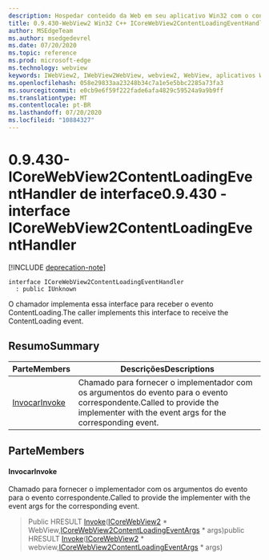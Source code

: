 ```yaml
---
description: Hospedar conteúdo da Web em seu aplicativo Win32 com o controle WebView2 do Microsoft Edge
title: 0.9.430-WebView2 Win32 C++ ICoreWebView2ContentLoadingEventHandler
author: MSEdgeTeam
ms.author: msedgedevrel
ms.date: 07/20/2020
ms.topic: reference
ms.prod: microsoft-edge
ms.technology: webview
keywords: IWebView2, IWebView2WebView, webview2, WebView, aplicativos Win32, Win32, Edge, ICoreWebView2, ICoreWebView2Host, controle do navegador, HTML Edge
ms.openlocfilehash: 058e29833aa23248b34c7a1e5e5bbc2285a73fa3
ms.sourcegitcommit: e0cb9e6f59f222fade6afa4829c59524a9a9b9ff
ms.translationtype: MT
ms.contentlocale: pt-BR
ms.lasthandoff: 07/20/2020
ms.locfileid: "10884327"
---
```

# <span data-ttu-id="0a08e-104">0.9.430-ICoreWebView2ContentLoadingEventHandler de interface</span><span class="sxs-lookup"><span data-stu-id="0a08e-104">0.9.430 - interface ICoreWebView2ContentLoadingEventHandler</span></span> 

[!INCLUDE [deprecation-note](../../includes/deprecation-note.md)]

```
interface ICoreWebView2ContentLoadingEventHandler
  : public IUnknown
```

<span data-ttu-id="0a08e-105">O chamador implementa essa interface para receber o evento ContentLoading.</span><span class="sxs-lookup"><span data-stu-id="0a08e-105">The caller implements this interface to receive the ContentLoading event.</span></span>

## <span data-ttu-id="0a08e-106">Resumo</span><span class="sxs-lookup"><span data-stu-id="0a08e-106">Summary</span></span>

 <span data-ttu-id="0a08e-107">Parte</span><span class="sxs-lookup"><span data-stu-id="0a08e-107">Members</span></span>                        | <span data-ttu-id="0a08e-108">Descrições</span><span class="sxs-lookup"><span data-stu-id="0a08e-108">Descriptions</span></span>
--------------------------------|---------------------------------------------
[<span data-ttu-id="0a08e-109">Invocar</span><span class="sxs-lookup"><span data-stu-id="0a08e-109">Invoke</span></span>](#invoke) | <span data-ttu-id="0a08e-110">Chamado para fornecer o implementador com os argumentos do evento para o evento correspondente.</span><span class="sxs-lookup"><span data-stu-id="0a08e-110">Called to provide the implementer with the event args for the corresponding event.</span></span>

## <span data-ttu-id="0a08e-111">Parte</span><span class="sxs-lookup"><span data-stu-id="0a08e-111">Members</span></span>

#### <span data-ttu-id="0a08e-112">Invocar</span><span class="sxs-lookup"><span data-stu-id="0a08e-112">Invoke</span></span> 

<span data-ttu-id="0a08e-113">Chamado para fornecer o implementador com os argumentos do evento para o evento correspondente.</span><span class="sxs-lookup"><span data-stu-id="0a08e-113">Called to provide the implementer with the event args for the corresponding event.</span></span>

> <span data-ttu-id="0a08e-114">Public HRESULT [Invoke](#invoke)([ICoreWebView2](ICoreWebView2.md) \* WebView,[ICoreWebView2ContentLoadingEventArgs](ICoreWebView2ContentLoadingEventArgs.md) \* args)</span><span class="sxs-lookup"><span data-stu-id="0a08e-114">public HRESULT [Invoke](#invoke)([ICoreWebView2](ICoreWebView2.md) \* webview,[ICoreWebView2ContentLoadingEventArgs](ICoreWebView2ContentLoadingEventArgs.md) \* args)</span></span>

